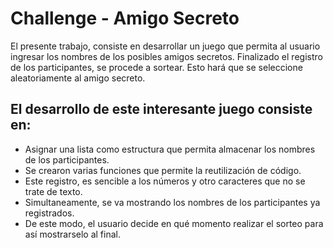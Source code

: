 # Challenge - Amigo Secreto

El presente trabajo, consiste en desarrollar un juego que permita al 
usuario ingresar los nombres de los posibles amigos secretos. Finalizado
el registro de los participantes, se procede a sortear. Esto hará que se 
seleccione aleatoriamente al amigo secreto.

## El desarrollo de este interesante juego consiste en:

- Asignar una lista como estructura que permita almacenar los nombres de los participantes.
- Se crearon varias funciones que permite la reutilización de código. 
- Este registro, es sencible a los números y otro caracteres que no se trate de texto.
- Simultaneamente, se va mostrando los nombres de los participantes ya registrados.
- De este modo, el usuario decide en qué momento realizar el sorteo para así mostrarselo al final.